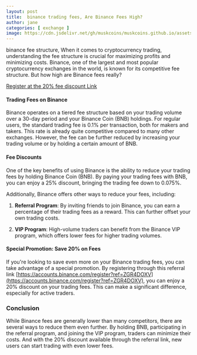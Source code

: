```yaml
---
layout: post
title:  binance trading fees, Are Binance Fees High?
author: jane
categories: [ exchange ]
image: https://cdn.jsdelivr.net/gh/muskcoins/muskcoins.github.io/assets/images/bnb-register.webp
---
```

binance fee structure, When it comes to cryptocurrency trading, understanding the fee structure is crucial for maximizing profits and minimizing costs. Binance, one of the largest and most popular cryptocurrency exchanges in the world, is known for its competitive fee structure. But how high are Binance fees really?

[Register at the 20% fee discount Link](/302.html?target=https://accounts.binance.com/register?ref=ZGR4DOXV)

#### Trading Fees on Binance

Binance operates on a tiered fee structure based on your trading volume over a 30-day period and your Binance Coin (BNB) holdings. For regular users, the standard trading fee is 0.1% per transaction, both for makers and takers. This rate is already quite competitive compared to many other exchanges. However, the fee can be further reduced by increasing your trading volume or by holding a certain amount of BNB.

#### Fee Discounts

One of the key benefits of using Binance is the ability to reduce your trading fees by holding Binance Coin (BNB). By paying your trading fees with BNB, you can enjoy a 25% discount, bringing the trading fee down to 0.075%.

Additionally, Binance offers other ways to reduce your fees, including:

1. **Referral Program**: By inviting friends to join Binance, you can earn a percentage of their trading fees as a reward. This can further offset your own trading costs.

2. **VIP Program**: High-volume traders can benefit from the Binance VIP program, which offers lower fees for higher trading volumes.

#### Special Promotion: Save 20% on Fees

If you're looking to save even more on your Binance trading fees, you can take advantage of a special promotion. By registering through this referral link [https://accounts.binance.com/register?ref=ZGR4DOXV](https://accounts.binance.com/register?ref=ZGR4DOXV), you can enjoy a 20% discount on your trading fees. This can make a significant difference, especially for active traders.

### Conclusion

While Binance fees are generally lower than many competitors, there are several ways to reduce them even further. By holding BNB, participating in the referral program, and joining the VIP program, traders can minimize their costs. And with the 20% discount available through the referral link, new users can start trading with even lower fees.